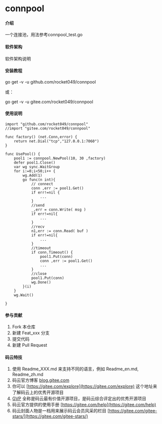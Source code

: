 # connpool

#### 介绍
一个连接池，用法参考connpool_test.go

#### 软件架构
软件架构说明


#### 安装教程

go get -v -u github.com/rocket049/connpool

或：

go get -v -u gitee.com/rocket049/connpool

#### 使用说明

```
import "github.com/rocket049/connpool"
//import "gitee.com/rocket049/connpool"

func factory() (net.Conn,error) {
	return net.Dial("tcp","127.0.0.1:7060")
}

func UsePool() {
	pool1 := connpool.NewPool(10, 30 ,factory)
	defer pool1.Close()
	var wg sync.WaitGroup
	for i:=0;i<50;i++ {
		wg.Add(1)
		go func(n int){
		    // connect
			conn ,err := pool1.Get()
			if err!=nil {
				...
			}
			//send
			_,err = conn.Write( msg )
			if err!=nil{
				...
			}
			//recv
			n1,err := conn.Read( buf )
			if err!=nil{
				...
			}
			//timeout
			if conn.Timeout() {
				pool1.Put(conn)
				conn ,err := pool1.Get()
				...
			}
			//close
			pool1.Put(conn)
			wg.Done()
		}(i)
	}
	wg.Wait()

}
```

#### 参与贡献

1. Fork 本仓库
2. 新建 Feat_xxx 分支
3. 提交代码
4. 新建 Pull Request


#### 码云特技

1. 使用 Readme\_XXX.md 来支持不同的语言，例如 Readme\_en.md, Readme\_zh.md
2. 码云官方博客 [blog.gitee.com](https://blog.gitee.com)
3. 你可以 [https://gitee.com/explore](https://gitee.com/explore) 这个地址来了解码云上的优秀开源项目
4. [GVP](https://gitee.com/gvp) 全称是码云最有价值开源项目，是码云综合评定出的优秀开源项目
5. 码云官方提供的使用手册 [https://gitee.com/help](https://gitee.com/help)
6. 码云封面人物是一档用来展示码云会员风采的栏目 [https://gitee.com/gitee-stars/](https://gitee.com/gitee-stars/)
